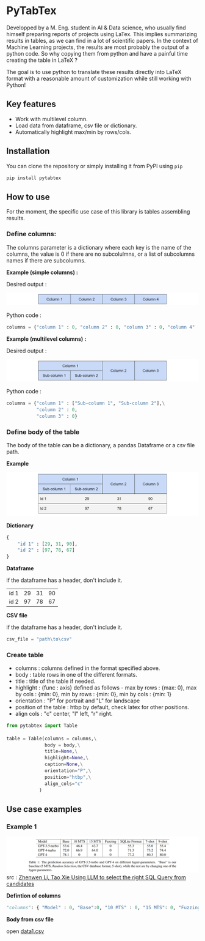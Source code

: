 # PyTabTex

Developped by a M. Eng. student in AI & Data science, who usually find himself preparing reports of projects using LaTex. This implies summarizing results in tables, as we can find in a lot of scientific papers. In the context of Machine Learning projects, the results are most probably  the output of a python code. So why copying them from python and have a painful time creating the table in LaTeX ?

The goal is to use python to translate these results directly into LaTeX format with a reasonable amount of customization while still working with Python!


## Key features
+ Work with multilevel column.
+ Load data from dataframe, csv file or dictionary.
+ Automatically highlight max/min by rows/cols.

## Installation

You can clone the repository or simply installing it from PyPI using `pip`
```bash
pip install pytabtex
```

## How to use
For the moment, the specific use case of this library is tables assembling results.

### Define columns:

The columns parameter is a dictionary where each key is the name of the columns, the value is 0 if there are no subcolulmns, or a list of subcolumns names if there are subcolumns.

**Example (simple columns) :**

Desired output :

![Simple columns](media/simple.png)

Python code :
```python
columns = {"column 1" : 0, "column 2" : 0, "column 3" : 0, "column 4" : 0}
```

**Example (multilevel columns) :**

Desired output :

![Multilevel columns](media/multilevel.png)

Python code :
```python
columns = {"column 1" : ["Sub-column 1", "Sub-column 2"],\
           "column 2" : 0,
           "column 3" : 0}
```

### Define body of the table

The body of the table can be a dictionary, a pandas Dataframe or a csv file path.

**Example**

![Body](media/body.png)

**Dictionary**

```python
{
    "id 1" : [29, 31, 90],
    "id 2" : [97, 78, 67]
}
```

**Dataframe**

if the dataframe has a header, don't include it.


|||||
|-|-|-|-|
|id 1|29|31|90|
|id 2|97|78|67|

**CSV file**

if the dataframe has a header, don't include it.

```python
csv_file = "path\to\csv"
```

### Create table

+ columns : columns defined in the format specified above.
+ body : table rows in one of the different formats.
+ title : title of the table if needed.
+ highlight : {func : axis} defined as follows - max by rows : {max: 0}, max by cols : {min: 0}, min by rows : {min: 0}, min by cols : {min: 1}
+ orientation : "P" for portrait and "L" for landscape
+ position of the table : htbp by default, check latex for other positions.
+ align cols : "c" center, "l" left, "r" right.

```python
from pytabtex import Table

table = Table(columns = columns,\
              body = body,\
              title=None,\
              highlight=None,\
              caption=None,\
              orientation="P",\
              position="htbp",\
              align_cols="c"
            )
```

## Use case examples

### Example 1

![Table 1](media/table_1.png)
src : [Zhenwen Li, Tao Xie Using LLM to select the right SQL Query from candidates](https://arxiv.org/pdf/2401.02115)

**Defintion of columns**

```python
"columns": { "Model" : 0, "Base":0, "10 MTS" : 0, "15 MTS": 0, "Fuzzing": 0, "SQLite Format" : 0, "7-shot" : 0, "9-shot" : 0 }
```

**Body from csv file**

open [data1.csv](tests/data1.csv)